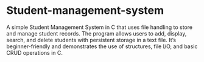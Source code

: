 # Student-management-system
A simple Student Management System in C that uses file handling to store and manage student records. The program allows users to add, display, search, and delete students with persistent storage in a text file. It’s beginner-friendly and demonstrates the use of structures, file I/O, and basic CRUD operations in C.
